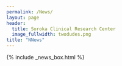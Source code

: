 ```yaml
---
permalink: /News/
layout: page
header:
  title: Soroka Clinical Research Center 
  image_fullwidth: twodudes.png
title: "NNews"
---
```


{% include _news_box.html %}
